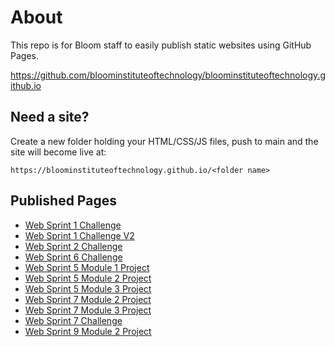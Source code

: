 # About

This repo is for Bloom staff to easily publish static websites using GitHub Pages.

<https://github.com/bloominstituteoftechnology/bloominstituteoftechnology.github.io>

## Need a site?

Create a new folder holding your HTML/CSS/JS files, push to main and the site will become live at:

```https://bloominstituteoftechnology.github.io/<folder name>```

## Published Pages

- [Web Sprint 1 Challenge](https://bloominstituteoftechnology.github.io/W_U1_S1_sprint_challenge/)
- [Web Sprint 1 Challenge V2](https://bloominstituteoftechnology.github.io/W_U1_S1_sprint_challenge_v2/)
- [Web Sprint 2 Challenge](https://bloominstituteoftechnology.github.io/W_U1_S2_sprint_challenge/)
- [Web Sprint 6 Challenge](https://bloominstituteoftechnology.github.io/W_U2_S6_sprint_challenge/)
- [Web Sprint 5 Module 1 Project](https://bloominstituteoftechnology.github.io/W_U2_S5M1_module_project/)
- [Web Sprint 5 Module 2 Project](https://bloominstituteoftechnology.github.io/W_U2_S5M2_module_project/)
- [Web Sprint 5 Module 3 Project](https://bloominstituteoftechnology.github.io/W_U2_S5M3_module_project/)
- [Web Sprint 7 Module 2 Project](https://bloominstituteoftechnology.github.io/W_S7M2_Project/)
- [Web Sprint 7 Module 3 Project](https://bloominstituteoftechnology.github.io/W_S7M3_Project/)
- [Web Sprint 7 Challenge](https://bloominstituteoftechnology.github.io/W_S7_Challenge/)
- [Web Sprint 9 Module 2 Project](https://bloominstituteoftechnology.github.io/W_S9M2_Project/)
